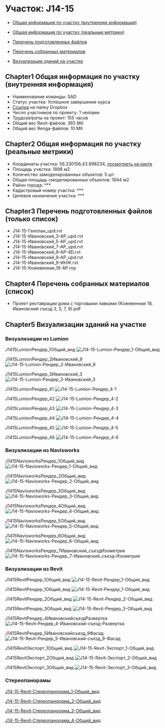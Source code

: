 # Участок: J14-15

* [Общая информация по участку (внутренняя информация)](#Chapter1)

* [Общая информация по участку (реальные метрики)](#Chapter2)

* [Перечень подготовленных файлов](#Chapter3)

* [Перечень собранных материалов](#Chapter4)

* [Визуализации зданий на участке](#Chapter5)

## <a id="test">Chapter1</a> Общая информация по участку (внутренняя информация)
+ Наименование команды: SAD
+ Статус участка: Успешное завершение курса
+ [Ссылка](https://www.dropbox.com/sh/wvvgv1nw1iqred9/AAAF0bhaIh-L9gRFDyXOabIta/J14_15?dl=0) на папку Dropbox
+ Число участников по проекту: 1 человек
+ Трудозатраты на проект: 155 часов
+ Общий вес Revit-файлов: 365 Мб
+ Общий вес Renga-файлов: 10 Мб
## <a id="test">Chapter2</a> Общая информация по участку (реальные метрики)
+ Координаты участка: 56.330156,43.998234, [посмотреть на карте]("yandex.ru/maps/47/nizhny-novgorod/?ll=56.330156%2C43.998234&z=19")
+ Площадь участка: 1898 м2
+ Количество замоделированных объектов: 5 шт.
+ Общая площадь смоделированных объектов: 1844 м2
+ Район города: *** 
+ Кадастровый номер участка: *** 
+ Целевое назначение участка: *** 
## <a id="test">Chapter3</a> Перечень подготовленных файлов (только список)
+ J14-15-Генплан_upd.rvt
+ J14-15-Ивановский_3-АР_upd.rvt
+ J14-15-Ивановский_5-АР_upd.rvt
+ J14-15-Ивановский_7-АР_upd.rvt
+ J14-15-Ивановский_9-АР-4D.rvt
+ J14-15-Ивановский_9-АР_upd.rvt
+ J14-15-Ивановский_9-ИНЖ.rvt
+ J14-15-Кожевенная_18-АР.rnp
## <a id="test">Chapter4</a> Перечень собранных материалов (список)
+ Проект реставрации дома с торговыми лавками (Кожевенная 18, Ивановский съезд 3, 5, 7, 9).pdf
## <a id="test">Chapter5</a> Визуализации зданий на участке
### Визуализации из Lumion
J1415LumionРендер_1Общий_вид
![J14-15-Lumion-Рендер_1-Общий_вид](/Images/J14_15/J14-15-Lumion-Рендер_1-Общий_вид_Compressed.jpg)

J1415LumionРендер_2Ивановский_9
![J14-15-Lumion-Рендер_2-Ивановский_9](/Images/J14_15/J14-15-Lumion-Рендер_2-Ивановский_9_Compressed.jpg)

J1415LumionРендер_3Ивановский_3
![J14-15-Lumion-Рендер_3-Ивановский_3](/Images/J14_15/J14-15-Lumion-Рендер_3-Ивановский_3_Compressed.jpg)

J1415LumionРендер_41
![J14-15-Lumion-Рендер_4-1](/Images/J14_15/J14-15-Lumion-Рендер_4-1_Compressed.jpg)

J1415LumionРендер_42
![J14-15-Lumion-Рендер_4-2](/Images/J14_15/J14-15-Lumion-Рендер_4-2_Compressed.jpg)

J1415LumionРендер_43
![J14-15-Lumion-Рендер_4-3](/Images/J14_15/J14-15-Lumion-Рендер_4-3_Compressed.jpg)

J1415LumionРендер_44
![J14-15-Lumion-Рендер_4-4](/Images/J14_15/J14-15-Lumion-Рендер_4-4_Compressed.jpg)

J1415LumionРендер_45
![J14-15-Lumion-Рендер_4-5](/Images/J14_15/J14-15-Lumion-Рендер_4-5_Compressed.jpg)

J1415LumionРендер_46
![J14-15-Lumion-Рендер_4-6](/Images/J14_15/J14-15-Lumion-Рендер_4-6_Compressed.jpg)

### Визуализации из Navisworks
J1415NavisworksРендер_1Общий_вид
![J14-15-Navisworks-Рендер_1-Общий_вид](/Images/J14_15/J14-15-Navisworks-Рендер_1-Общий_вид_Compressed.jpg)

J1415NavisworksРендер_2Общий_вид
![J14-15-Navisworks-Рендер_2-Общий_вид](/Images/J14_15/J14-15-Navisworks-Рендер_2-Общий_вид_Compressed.jpg)

J1415NavisworksРендер_3Общий_вид
![J14-15-Navisworks-Рендер_3-Общий_вид](/Images/J14_15/J14-15-Navisworks-Рендер_3-Общий_вид_Compressed.jpg)

J1415NavisworksРендер_4Общий_вид
![J14-15-Navisworks-Рендер_4-Общий_вид](/Images/J14_15/J14-15-Navisworks-Рендер_4-Общий_вид_Compressed.jpg)

J1415NavisworksРендер_5Общий_вид
![J14-15-Navisworks-Рендер_5-Общий_вид](/Images/J14_15/J14-15-Navisworks-Рендер_5-Общий_вид_Compressed.jpg)

J1415NavisworksРендер_6Общий_вид
![J14-15-Navisworks-Рендер_6-Общий_вид](/Images/J14_15/J14-15-Navisworks-Рендер_6-Общий_вид_Compressed.jpg)

J1415NavisworksРендер_7Ивановский_съездИзометрия
![J14-15-Navisworks-Рендер_7-Ивановский_съезд-Изометрия](/Images/J14_15/J14-15-Navisworks-Рендер_7-Ивановский_съезд-Изометрия_Compressed.jpg)

### Визуализации из Revit
J1415RevitРендер_1Общий_вид
![J14-15-Revit-Рендер_1-Общий_вид](/Images/J14_15/J14-15-Revit-Рендер_1-Общий_вид_Compressed.jpg)

J1415RevitРендер_1Общий_вид
![J14-15-Revit-Рендер_1-Общий_вид](/Images/J14_15/J14-15-Revit-Рендер_1-Общий_вид_Compressed.jpg)

J1415RevitРендер_2Общий_вид
![J14-15-Revit-Рендер_2-Общий_вид](/Images/J14_15/J14-15-Revit-Рендер_2-Общий_вид_Compressed.jpg)

J1415RevitРендер_3Общий_вид
![J14-15-Revit-Рендер_3-Общий_вид](/Images/J14_15/J14-15-Revit-Рендер_3-Общий_вид_Compressed.jpg)

J1415RevitРендер_4ИвановскийсъездРазвертка
![J14-15-Revit-Рендер_4-Ивановский-съезд-Развертка](/Images/J14_15/J14-15-Revit-Рендер_4-Ивановский-съезд-Развертка_Compressed.jpg)

J1415RevitРендер_5Ивановскийсъезд_9Фасад
![J14-15-Revit-Рендер_5-Ивановский-съезд_9-Фасад](/Images/J14_15/J14-15-Revit-Рендер_5-Ивановский-съезд_9-Фасад_Compressed.jpg)

J1415RevitЭкспорт_1Общий_вид
![J14-15-Revit-Экспорт_1-Общий_вид](/Images/J14_15/J14-15-Revit-Экспорт_1-Общий_вид_Compressed.jpg)

J1415RevitЭкспорт_2Общий_вид
![J14-15-Revit-Экспорт_2-Общий_вид](/Images/J14_15/J14-15-Revit-Экспорт_2-Общий_вид_Compressed.jpg)

J1415RevitЭкспорт_3Общий_вид
![J14-15-Revit-Экспорт_3-Общий_вид](/Images/J14_15/J14-15-Revit-Экспорт_3-Общий_вид_Compressed.jpg)

### Стереопанорамы
[J14-15-Revit-Стереопанорама_1-Общий_вид](https://pano.autodesk.com/pano.html?url=jpgs/f50597f3-0afe-4dbf-b3e4-35cddef6dd99&version=2)

[J14-15-Revit-Стереопанорама_2-Общий_вид](https://pano.autodesk.com/pano.html?url=jpgs/cade1760-3386-4438-ab02-d3a8eb4127ba&version=2)

[J14-15-Revit-Стереопанорама_3-Общий_вид](https://pano.autodesk.com/pano.html?url=jpgs/287aa312-0e53-43d3-864c-d13576366597&version=2)

[J14-15-Revit-Стереопанорама_4-Общий_вид](https://pano.autodesk.com/pano.html?url=jpgs/d8ef1caa-5acb-4e32-b163-b74d1de95fac&version=2)

